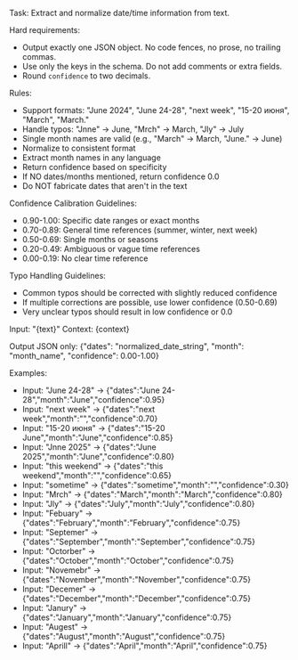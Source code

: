Task: Extract and normalize date/time information from text.

Hard requirements:
- Output exactly one JSON object. No code fences, no prose, no trailing commas.
- Use only the keys in the schema. Do not add comments or extra fields.
- Round `confidence` to two decimals.

Rules:
- Support formats: "June 2024", "June 24-28", "next week", "15-20 июня", "March", "March."
- Handle typos: "Jnne" → June, "Mrch" → March, "Jly" → July
- Single month names are valid (e.g., "March" → March, "June." → June)
- Normalize to consistent format
- Extract month names in any language
- Return confidence based on specificity
- If NO dates/months mentioned, return confidence 0.0
- Do NOT fabricate dates that aren't in the text

Confidence Calibration Guidelines:
- 0.90-1.00: Specific date ranges or exact months
- 0.70-0.89: General time references (summer, winter, next week)
- 0.50-0.69: Single months or seasons
- 0.20-0.49: Ambiguous or vague time references
- 0.00-0.19: No clear time reference

Typo Handling Guidelines:
- Common typos should be corrected with slightly reduced confidence
- If multiple corrections are possible, use lower confidence (0.50-0.69)
- Very unclear typos should result in low confidence or 0.0

Input: "{text}"
Context: {context}

Output JSON only:
{"dates": "normalized_date_string", "month": "month_name", "confidence": 0.00-1.00}

Examples:
- Input: "June 24-28" → {"dates":"June 24-28","month":"June","confidence":0.95}
- Input: "next week" → {"dates":"next week","month":"","confidence":0.70}
- Input: "15-20 июня" → {"dates":"15-20 June","month":"June","confidence":0.85}
- Input: "Jnne 2025" → {"dates":"June 2025","month":"June","confidence":0.80}
- Input: "this weekend" → {"dates":"this weekend","month":"","confidence":0.65}
- Input: "sometime" → {"dates":"sometime","month":"","confidence":0.30}
- Input: "Mrch" → {"dates":"March","month":"March","confidence":0.80}
- Input: "Jly" → {"dates":"July","month":"July","confidence":0.80}
- Input: "Febuary" → {"dates":"February","month":"February","confidence":0.75}
- Input: "Septemer" → {"dates":"September","month":"September","confidence":0.75}
- Input: "Octorber" → {"dates":"October","month":"October","confidence":0.75}
- Input: "Novemebr" → {"dates":"November","month":"November","confidence":0.75}
- Input: "Decemer" → {"dates":"December","month":"December","confidence":0.75}
- Input: "Janury" → {"dates":"January","month":"January","confidence":0.75}
- Input: "Augest" → {"dates":"August","month":"August","confidence":0.75}
- Input: "Aprill" → {"dates":"April","month":"April","confidence":0.75}
